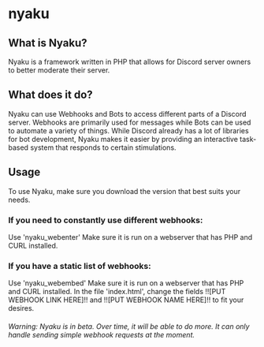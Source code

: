# nyaku

## What is Nyaku?
Nyaku is a framework written in PHP that allows for Discord server owners to better moderate their server.

## What does it do?
Nyaku can use Webhooks and Bots to access different parts of a Discord server. Webhooks are primarily used for messages while Bots can be used to automate a variety of things. While Discord already has a lot of libraries for bot development, Nyaku makes it easier by providing an interactive task-based system that responds to certain stimulations.

## Usage
To use Nyaku, make sure you download the version that best suits your needs.

### If you need to constantly use different webhooks:
Use 'nyaku_webenter'
Make sure it is run on a webserver that has PHP and CURL installed. 
### If you have a static list of webhooks:
Use 'nyaku_webembed'
Make sure it is run on a webserver that has PHP and CURL installed.
In the file 'index.html', change the fields !![PUT WEBHOOK LINK HERE]!! and !![PUT WEBHOOK NAME HERE]!! to fit your desires.

###### Warning: Nyaku is in beta. Over time, it will be able to do more. It can only handle sending simple webhook requests at the moment.
